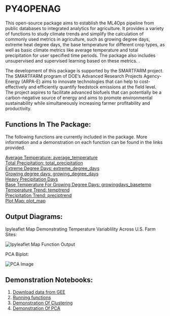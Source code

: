 # PY4OPENAG

This open-source package aims to establish the ML4Ops pipeline from public databases to integrated analytics for agriculture. It provides  a variety of functions  to study climate trends and simplify the calculation of commonly used metrics in agriculture, such as growing degree days, extreme heat degree days, the base temperature for different crop types, as well as basic climate metrics like average temperature and total precipitation for user specified time periods. The package also includes unsupervised and supervised learning based on these metrics. . 

The development of this package is supported by the SMARTFARM project. The SMARTFARM program of DOE’s Advanced Research Projects Agency-Energy (ARPA-E) aims to innovate technologies that can help to cost-effectively and efficiently quantify feedstock emissions at the field level. The project aspires to facilitate advanced biofuels that can potentially be a carbon-negative source of energy and aims to promote environmental sustainability while simultaneously increasing farmer profitability and productivity. 


## Functions In The Package:
The following functions are currently included in the package. More information and a demonstration on each function can be found in the links provided.

[Average Temperature: average_temperature](https://colab.research.google.com/drive/1yAIbQYOK6uNcoUJkx4TYnYExj5YYoFQj?usp=sharing) <br>
[Total Precipitation: total_precipitation](https://colab.research.google.com/drive/12jJ3PITv0XxCKnlSbLCbk-j9Pp15b98h?usp=sharing)<br>
[Extreme Degree Days: extreme_degree_days](https://colab.research.google.com/drive/1lVU1J_9P2Nl7EweV_ZkJPhvQerJlBcGt?usp=sharing) <br>
[Growing degree days: growing_degree_days](https://colab.research.google.com/drive/17gCluadiRPwwEdybSuuFyYoHyuaJV7WT?usp=sharing) <br>
[Heavy Precipitation Days](https://colab.research.google.com/drive/1lyQY-frT05YMCEDS9xKUie1ZXUuq_Tqj?usp=sharing)<br>
[Base Temperature For Growing Degree Days: growingdays_basetemp](https://colab.research.google.com/drive/1mkQNKEM_QsAMLzFSyuHQi5p9p8r6Rboj?usp=sharing) <br>
[Temperature Trend: temptrend](https://colab.research.google.com/drive/1MQ2i8PwOeE3mBQL_YRkFqS5d2njyCYxU?usp=sharing) <br>
[Precipitation Trend: preciptrend](https://colab.research.google.com/drive/1f7CmfNclMKAQGJQODF4IS5FjRvpAm0J2?usp=sharing)<br>
[Plot Map: plot_map](https://colab.research.google.com/drive/1Q9tGh_jdwYgr6W1RpytmzM5mN4lPOnZX?usp=sharing)

## Output Diagrams:

Ipyleaflet Map Demonstrating Temperature Variablility Across U.S. Farm Sites:

![Ipyleaflet Map Function Output](https://user-images.githubusercontent.com/66324301/119862482-8bac1c00-bee6-11eb-925c-ba619283c191.png)

PCA Biplot:

![PCA Image](https://user-images.githubusercontent.com/66324301/119883153-3596a300-befd-11eb-92ed-a78a8f23eb0e.png)
 
## Demonstration Notebooks:

1. [Download data from GEE](https://colab.research.google.com/drive/14V2hgVFVVddbVo_xKWHYuHyvGeJ11NUC?usp=sharing)
2. [Running functions](https://colab.research.google.com/drive/1gO1QjxAL1Q5uvzpKCz1SeioKfs5XazGh?usp=sharing)
3. [Demonstration Of Clustering](https://colab.research.google.com/drive/1CiQXOAop0sYedc2P77V6geQ1_bLFB7Rk?usp=sharing)
4. [Demonstration Of PCA](https://colab.research.google.com/drive/1xxXLrJfbjk9ED8L07fv2rUN68XC76k-E?usp=sharing)

